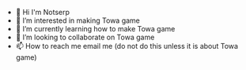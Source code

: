 - 👋 Hi I'm Notserp
- 👀 I’m interested in making Towa game
- 🌱 I’m currently learning how to make Towa game
- 💞️ I’m looking to collaborate on Towa game
- 📫 How to reach me email me (do not do this unless it is about Towa game)
